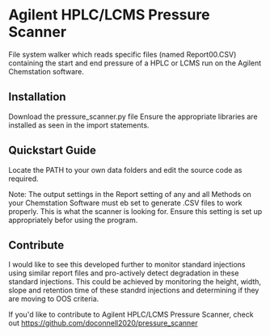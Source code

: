 Agilent HPLC/LCMS Pressure Scanner
======

File system walker which reads specific files (named Report00.CSV) containing the start and end pressure of a HPLC or LCMS run on the Agilent Chemstation software.

Installation
------------

Download the pressure_scanner.py file 
Ensure the appropriate libraries are installed as seen in the import statements.

Quickstart Guide
----------------

Locate the PATH to your own data folders and edit the source code as required.

Note: The output settings in the Report setting of any and all Methods on your Chemstation Software must eb set to generate .CSV files to work properly.
This is what the scanner is looking for. Ensure this setting is set up appropriately befor using the program.

Contribute
----------
I would like to see this developed further to monitor standard injections using similar report files and pro-actively detect degradation in these standard injections. 
This could be achieved by monitoring the height, width, slope and retention time of these standrd injections and determining if they are moving to OOS criteria. 

If you'd like to contribute to Agilent HPLC/LCMS Pressure Scanner, check out https://github.com/doconnell2020/pressure_scanner
